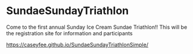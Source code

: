# SundaeSundayTriathlon
Come to the first annual Sunday Ice Cream Sundae Triathlon!! This will be the registration site for information and participants 

https://caseyfee.github.io/SundaeSundayTriathlonSimple/
